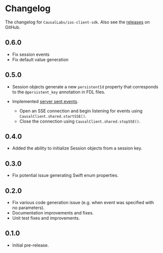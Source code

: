 # Changelog

The changelog for `CausalLabs/ios-client-sdk`. Also see the [releases](https://github.com/CausalLabs/ios-client-sdk/releases) on GitHub.

## 0.6.0

- Fix session events
- Fix default value generation

## 0.5.0

- Session objects generate a new `persistentId` property that corresponds to the `@persistent_key` annotation in FDL files.
- Implemented [server sent events](https://tech.causallabs.io/docs/reference/iserver-endpoints/#iserversse).

  - Open an SSE connection and begin listening for events using `CausalClient.shared.startSSE()`.
  - Close the connection using `CausalClient.shared.stopSSE()`.

## 0.4.0

- Added the ability to initialize Session objects from a session key.

## 0.3.0

- Fix potential issue generating Swift enum properties.

## 0.2.0

- Fix various code generation issue (e.g. when event was specified with no parameters).
- Documentation improvements and fixes.
- Unit test fixes and improvements.

## 0.1.0

- Initial pre-release.
